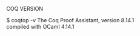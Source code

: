 COQ VERSION

  $ coqtop -v
  The Coq Proof Assistant, version 8.14.1<br/>
  compiled with OCaml 4.14.1<br/>
